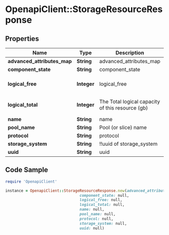# OpenapiClient::StorageResourceResponse

## Properties

Name | Type | Description | Notes
------------ | ------------- | ------------- | -------------
**advanced_attributes_map** | **String** | advanced_attributes_map | [optional] 
**component_state** | **String** | component_state | [optional] 
**logical_free** | **Integer** | logical_free | [optional] [default to 0]
**logical_total** | **Integer** | The Total logical capacity of this resource (gb) | [optional] [default to 0]
**name** | **String** | name | [optional] 
**pool_name** | **String** | Pool (or slice) name | [optional] 
**protocol** | **String** | protocol | [optional] 
**storage_system** | **String** | !!uuid of storage_system | [optional] 
**uuid** | **String** | uuid | [optional] 

## Code Sample

```ruby
require 'OpenapiClient'

instance = OpenapiClient::StorageResourceResponse.new(advanced_attributes_map: null,
                                 component_state: null,
                                 logical_free: null,
                                 logical_total: null,
                                 name: null,
                                 pool_name: null,
                                 protocol: null,
                                 storage_system: null,
                                 uuid: null)
```


